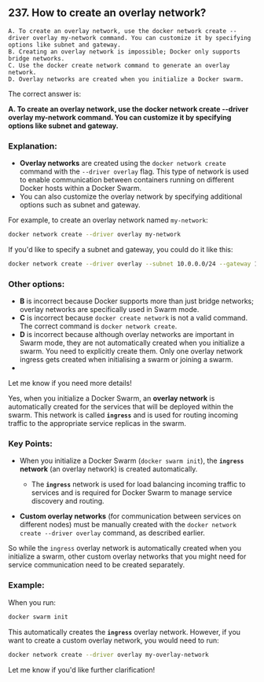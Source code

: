 ## 237. How to create an overlay network? 
```
A. To create an overlay network, use the docker network create --driver overlay my-network command. You can customize it by specifying options like subnet and gateway. 
B. Creating an overlay network is impossible; Docker only supports bridge networks. 
C. Use the docker create network command to generate an overlay network. 
D. Overlay networks are created when you initialize a Docker swarm.
```

The correct answer is:

**A. To create an overlay network, use the docker network create --driver overlay my-network command. You can customize it by specifying options like subnet and gateway.**

### Explanation:
- **Overlay networks** are created using the `docker network create` command with the `--driver overlay` flag. This type of network is used to enable communication between containers running on different Docker hosts within a Docker Swarm.
- You can also customize the overlay network by specifying additional options such as subnet and gateway.

For example, to create an overlay network named `my-network`:

```bash
docker network create --driver overlay my-network
```

If you'd like to specify a subnet and gateway, you could do it like this:

```bash
docker network create --driver overlay --subnet 10.0.0.0/24 --gateway 10.0.0.1 my-network
```

### Other options:
- **B** is incorrect because Docker supports more than just bridge networks; overlay networks are specifically used in Swarm mode.
- **C** is incorrect because `docker create network` is not a valid command. The correct command is `docker network create`.
- **D** is incorrect because although overlay networks are important in Swarm mode, they are not automatically created when you initialize a swarm. You need to explicitly create them. Only one overlay network ingress gets created when initialising a swarm or joining a swarm.
- 

Let me know if you need more details!

Yes, when you initialize a Docker Swarm, an **overlay network** is automatically created for the services that will be deployed within the swarm. This network is called **`ingress`** and is used for routing incoming traffic to the appropriate service replicas in the swarm.

### Key Points:
- When you initialize a Docker Swarm (`docker swarm init`), the **`ingress` network** (an overlay network) is created automatically.
  - The **`ingress`** network is used for load balancing incoming traffic to services and is required for Docker Swarm to manage service discovery and routing.
  
- **Custom overlay networks** (for communication between services on different nodes) must be manually created with the `docker network create --driver overlay` command, as described earlier.

So while the `ingress` overlay network is automatically created when you initialize a swarm, other custom overlay networks that you might need for service communication need to be created separately.

### Example:
When you run:
```bash
docker swarm init
```
This automatically creates the **`ingress`** overlay network. However, if you want to create a custom overlay network, you would need to run:
```bash
docker network create --driver overlay my-overlay-network
```

Let me know if you'd like further clarification!


